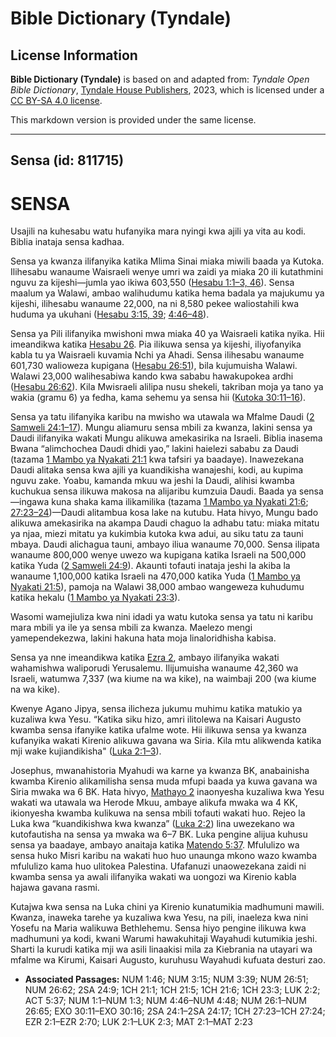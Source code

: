 # Bible Dictionary (Tyndale)

## License Information

**Bible Dictionary (Tyndale)** is based on and adapted from: _Tyndale Open Bible Dictionary_, [Tyndale House Publishers](https://tyndaleopenresources.com/), 2023, which is licensed under a [CC BY-SA 4.0 license](https://creativecommons.org/licenses/by-sa/4.0/legalcode.en).

This markdown version is provided under the same license.



--------------------------------

## Sensa (id: 811715)

SENSA
=====

Usajili na kuhesabu watu hufanyika mara nyingi kwa ajili ya vita au kodi. Biblia inataja sensa kadhaa.

Sensa ya kwanza ilifanyika katika Mlima Sinai miaka miwili baada ya Kutoka. Ilihesabu wanaume Waisraeli wenye umri wa zaidi ya miaka 20 ili kutathmini nguvu za kijeshi—jumla yao ikiwa 603,550 ([Hesabu 1:1–3, 46](https://ref.ly/Num1:1-Num1:3)). Sensa maalum ya Walawi, ambao walihudumu katika hema badala ya majukumu ya kijeshi, ilihesabu wanaume 22,000, na ni 8,580 pekee waliostahili kwa huduma ya ukuhani ([Hesabu 3:15, 39](https://ref.ly/Num3:15,Num3:39); [4:46–48](https://ref.ly/Num4:46-Num4:48)).

Sensa ya Pili ilifanyika mwishoni mwa miaka 40 ya Waisraeli katika nyika. Hii imeandikwa katika [Hesabu 26](https://ref.ly/Num26:1-Num26:65). Pia ilikuwa sensa ya kijeshi, iliyofanyika kabla tu ya Waisraeli kuvamia Nchi ya Ahadi. Sensa ilihesabu wanaume 601,730 walioweza kupigana ([Hesabu 26:51](https://ref.ly/Num26:51)), bila kujumuisha Walawi. Walawi 23,000 walihesabiwa kando kwa sababu hawakupokea ardhi ([Hesabu 26:62](https://ref.ly/Num26:62)). Kila Mwisraeli alilipa nusu shekeli, takriban moja ya tano ya wakia (gramu 6\) ya fedha, kama sehemu ya sensa hii ([Kutoka 30:11–16](https://ref.ly/Exod30:11-Exod30:16)).

Sensa ya tatu ilifanyika karibu na mwisho wa utawala wa Mfalme Daudi ([2 Samweli 24:1–17](https://ref.ly/2Sam24:1-2Sam24:17)). Mungu aliamuru sensa mbili za kwanza, lakini sensa ya Daudi ilifanyika wakati Mungu alikuwa amekasirika na Israeli. Biblia inasema Bwana “alimchochea Daudi dhidi yao,” lakini haielezi sababu za Daudi (tazama [1 Mambo ya Nyakati 21:1](https://ref.ly/1Chr21:1) kwa tafsiri ya baadaye). Inawezekana Daudi alitaka sensa kwa ajili ya kuandikisha wanajeshi, kodi, au kupima nguvu zake. Yoabu, kamanda mkuu wa jeshi la Daudi, alihisi kwamba kuchukua sensa ilikuwa makosa na alijaribu kumzuia Daudi. Baada ya sensa—ingawa kuna shaka kama ilikamilika (tazama [1 Mambo ya Nyakati 21:6](https://ref.ly/1Chr21:6); [27:23–24](https://ref.ly/1Chr27:23-1Chr27:24))—Daudi alitambua kosa lake na kutubu. Hata hivyo, Mungu bado alikuwa amekasirika na akampa Daudi chaguo la adhabu tatu: miaka mitatu ya njaa, miezi mitatu ya kukimbia kutoka kwa adui, au siku tatu za tauni mbaya. Daudi alichagua tauni, ambayo iliua wanaume 70,000\. Sensa ilipata wanaume 800,000 wenye uwezo wa kupigana katika Israeli na 500,000 katika Yuda ([2 Samweli 24:9](https://ref.ly/2Sam24:9)). Akaunti tofauti inataja jeshi la akiba la wanaume 1,100,000 katika Israeli na 470,000 katika Yuda ([1 Mambo ya Nyakati 21:5](https://ref.ly/1Chr21:5)), pamoja na Walawi 38,000 ambao wangeweza kuhudumu katika hekalu ([1 Mambo ya Nyakati 23:3](https://ref.ly/1Chr23:3)).

Wasomi wamejiuliza kwa nini idadi ya watu kutoka sensa ya tatu ni karibu mara mbili ya ile ya sensa mbili za kwanza. Maelezo mengi yamependekezwa, lakini hakuna hata moja linaloridhisha kabisa.

Sensa ya nne imeandikwa katika [Ezra 2](https://ref.ly/Ezra2:1-Ezra2:70), ambayo ilifanyika wakati wahamishwa waliporudi Yerusalemu. Ilijumuisha wanaume 42,360 wa Israeli, watumwa 7,337 (wa kiume na wa kike), na waimbaji 200 (wa kiume na wa kike).

Kwenye Agano Jipya, sensa ilicheza jukumu muhimu katika matukio ya kuzaliwa kwa Yesu. “Katika siku hizo, amri ilitolewa na Kaisari Augusto kwamba sensa ifanyike katika ufalme wote. Hii ilikuwa sensa ya kwanza kufanyika wakati Kirenio alikuwa gavana wa Siria. Kila mtu alikwenda katika mji wake kujiandikisha" ([Luka 2:1–3](https://ref.ly/Luke2:1-Luke2:3)).

Josephus, mwanahistoria Myahudi wa karne ya kwanza BK, anabainisha kwamba Kirenio alikamilisha sensa muda mfupi baada ya kuwa gavana wa Siria mwaka wa 6 BK. Hata hivyo, [Mathayo 2](https://ref.ly/Matt2:1-Matt2:23) inaonyesha kuzaliwa kwa Yesu wakati wa utawala wa Herode Mkuu, ambaye alikufa mwaka wa 4 KK, ikionyesha kwamba kulikuwa na sensa mbili tofauti wakati huo. Rejeo la Luka kwa “kuandikishwa kwa kwanza” ([Luka 2:2](https://ref.ly/Luke2:2)) lina uwezekano wa kutofautisha na sensa ya mwaka wa 6–7 BK. Luka pengine alijua kuhusu sensa ya baadaye, ambayo anaitaja katika [Matendo 5:37](https://ref.ly/Acts5:37). Mfululizo wa sensa huko Misri karibu na wakati huo huo unaunga mkono wazo kwamba mfululizo kama huo ulitokea Palestina. Ufafanuzi unaowezekana zaidi ni kwamba sensa ya awali ilifanyika wakati wa uongozi wa Kirenio kabla hajawa gavana rasmi.

Kutajwa kwa sensa na Luka chini ya Kirenio kunatumikia madhumuni mawili. Kwanza, inaweka tarehe ya kuzaliwa kwa Yesu, na pili, inaeleza kwa nini Yosefu na Maria walikuwa Bethlehemu. Sensa hiyo pengine ilikuwa kwa madhumuni ya kodi, kwani Warumi hawakuhitaji Wayahudi kutumikia jeshi. Sharti la kurudi katika mji wa asili linaakisi mila za Kiebrania na utayari wa mfalme wa Kirumi, Kaisari Augusto, kuruhusu Wayahudi kufuata desturi zao.

* **Associated Passages:** NUM 1:46; NUM 3:15; NUM 3:39; NUM 26:51; NUM 26:62; 2SA 24:9; 1CH 21:1; 1CH 21:5; 1CH 21:6; 1CH 23:3; LUK 2:2; ACT 5:37; NUM 1:1–NUM 1:3; NUM 4:46–NUM 4:48; NUM 26:1–NUM 26:65; EXO 30:11–EXO 30:16; 2SA 24:1–2SA 24:17; 1CH 27:23–1CH 27:24; EZR 2:1–EZR 2:70; LUK 2:1–LUK 2:3; MAT 2:1–MAT 2:23

